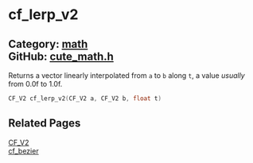 # cf_lerp_v2

Category: [math](https://github.com/RandyGaul/cute_framework/blob/master/docs/api_reference?id=math)  
GitHub: [cute_math.h](https://github.com/RandyGaul/cute_framework/blob/master/include/cute_math.h)  
---

Returns a vector linearly interpolated from `a` to `b` along `t`, a value _usually_ from 0.0f to 1.0f.

```cpp
CF_V2 cf_lerp_v2(CF_V2 a, CF_V2 b, float t)
```

## Related Pages

[CF_V2](https://github.com/RandyGaul/cute_framework/blob/master/docs/math/cf_v2.md)  
[cf_bezier](https://github.com/RandyGaul/cute_framework/blob/master/docs/math/cf_bezier.md)  
